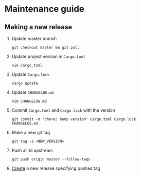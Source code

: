# Maintenance guide

## Making a new release

1. Update master branch

   ```shell
   git checkout master && git pull
   ```

1. Update project version in `Cargo.toml`

   ```shell
   vim Cargo.toml
   ```

1. Update `Cargo.lock`

   ```shell
   cargo update
   ```

1. Update `CHANGELOG.md`

   ```shell
   vim CHANGELOG.md
   ```

1. Commit `Cargo.toml` and `Cargo.lock` with the version

   ```shell
   git commit -m "chore: bump version" Cargo.toml Cargo.lock CHANGELOG.md
   ```

1. Make a new git tag

   ```shell
   git tag -a <NEW_VERSION>
   ```

1. Push all to upstream

   ```shell
   git push origin master --follow-tags
   ```

1. [Create](https://github.com/picodata/pike/releases/new) a new release specifying pushed tag
